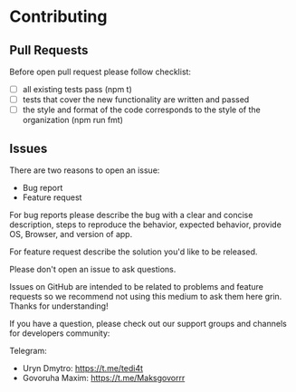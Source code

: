 # Contributing

## Pull Requests

Before open pull request please follow checklist:

- [ ] all existing tests pass (npm t)
- [ ] tests that cover the new functionality are written and passed
- [ ] the style and format of the code corresponds to the style of the organization (npm run fmt)

## Issues

There are two reasons to open an issue:

- Bug report
- Feature request

For bug reports please describe the bug with a clear and concise description,
steps to reproduce the behavior, expected behavior,
provide OS, Browser, and version of app.

For feature request describe the solution you'd like to be released.

Please don't open an issue to ask questions.

Issues on GitHub are intended to be related to problems and feature requests
so we recommend not using this medium to ask them here grin. Thanks for
understanding!

If you have a question, please check out our support groups and channels for
developers community:

Telegram:

- Uryn Dmytro: https://t.me/tedi4t
- Govoruha Maxim: https://t.me/Maksgovorrr

